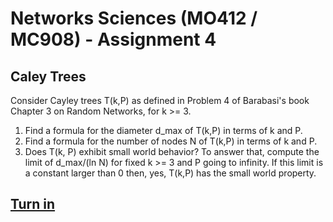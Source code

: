 # Networks Sciences (MO412 / MC908) - Assignment 4

## Caley Trees

Consider Cayley trees T(k,P) as defined in Problem 4 of Barabasi's book Chapter 3 on Random Networks, for k >= 3.

1. Find a formula for the diameter d_max of T(k,P) in terms of k and P.
2. Find a formula for the number of nodes N of T(k,P) in terms of k and P.
3. Does T(k, P) exhibit small world behavior?  To answer that, compute the limit of d_max/(ln N) for fixed k >= 3 and P going to infinity.  If this limit is a constant larger than 0 then, yes, T(k,P) has the small world property.

## [Turn in](entrega.pdf)
